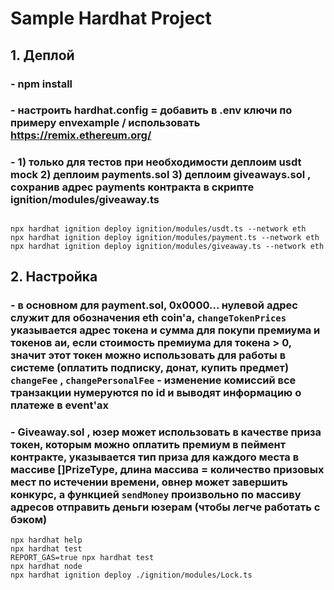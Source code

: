 # Sample Hardhat Project


## 1. Деплой
### - npm install
### - настроить hardhat.config = добавить в .env ключи по примеру envexample / использовать https://remix.ethereum.org/
###   - 1) только для тестов при необходимости деплоим usdt mock 2) деплоим payments.sol  3) деплоим giveaways.sol , сохранив адрес payments контракта в скрипте ignition/modules/giveaway.ts  
## 
```shell
npx hardhat ignition deploy ignition/modules/usdt.ts --network eth
npx hardhat ignition deploy ignition/modules/payment.ts --network eth
npx hardhat ignition deploy ignition/modules/giveaway.ts --network eth
```
## 2. Настройка 
### - в основном для payment.sol, 0x0000...  нулевой адрес служит для обозначения eth coin'a, `` changeTokenPrices `` указывается адрес токена и сумма для покупи премиума и токенов аи, если   стоимость премиума для токена > 0, значит этот токен можно использовать для работы в системе (оплатить подписку, донат, купить предмет)    `` changeFee `` , `` changePersonalFee ``  - изменение комиссий все транзакции нумеруются по id и выводят информацию о платеже в event'ах

### - Giveaway.sol , юзер может использовать в качестве приза токен, которым можно оплатить премиум в пеймент контракте, указывается тип приза для каждого места в массиве []PrizeType, длина    массива = количество призовых мест по истечении времени, овнер может завершить конкурс, а функцией `` sendMoney `` произвольно по массиву адресов отправить деньги юзерам (чтобы легче работать с бэком)

```shell
npx hardhat help
npx hardhat test
REPORT_GAS=true npx hardhat test
npx hardhat node
npx hardhat ignition deploy ./ignition/modules/Lock.ts
```
